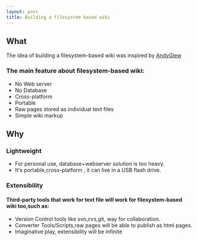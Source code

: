 ```yaml
---
layout: post
title: Building a filesystem based wiki
---
```


## What

The idea of building a filesystem-based wiki was inspired by [AndyGlew](http://c2.com/cgi/wiki/?FilesystemBasedWiki)

### The main feature about filesystem-based wiki:
 - No Web server
 - No Database
 - Cross-platform
 - Portable
 - Raw pages stored as individual text files
 - Simple wiki markup

## Why

### Lightweight

 - For personal use, database+webserver solution is too heavy.
 - It's portable,cross-platform , it can live in a USB flash drive.

### Extensibility

#### Third-party tools that work for text file will work for filesystem-based wiki too,such as:
 - Version Control tools like svn,cvs,git, way for collaboration.
 - Converter Tools/Scripts,raw pages will be able to publish as html pages.
 - Imaginative play, extensibility will be infinite


